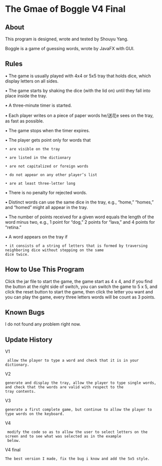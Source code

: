 # The Gmae of Boggle V4 Final
## About
This program is designed, wrote and tested by Shouyu Yang.

Boggle is a game of guessing words, wrote by JavaFX with GUI.
## Rules
• The game is usually played with 4x4 or 5x5 tray that holds dice, which display letters on all sides.

• The game starts by shaking the dice (with the lid on) until they fall into place inside the tray.

• A three-minute timer is started.

• Each player writes on a piece of paper words he/送花e sees on the tray, as fast as possible.

• The game stops when the timer expires.

• The player gets point only for words that

    • are visible on the tray

    • are listed in the dictionary

    • are not capitalized or foreign words

    • do not appear on any other player’s list

    • are at least three-letter long

• There is no penalty for rejected words.

• Distinct words can use the same dice in the tray, e.g., “home,” “homes,” and “homed” might all appear
in the tray.

• The number of points received for a given word equals the length of the word minus two, e.g., 1 point
for “dog,” 2 points for “lava,” and 4 points for “retina.”

• A word appears on the tray if

    • it consists of a string of letters that is formed by traversing neighboring dice without stepping on the same
    dice twice.
## How to Use This Program
Click the jar file to start the game, the game start as 4 x 4, and if you find the button at the right side of switch, you can switch the game to 5 x 5, and click the reset button to start the game, then click the letter you want and you can play the game,
every three letters words will be count as 3 points. 


## Known Bugs
I do not found any problem right now.
## Update History
V1

     allow the player to type a word and check that it is in your dictionary.

V2

    generate and display the tray, allow the player to type single words, and check that the words are valid with respect to the
    tray contents.
V3

    generate a first complete game, but continue to allow the player to type words on the keyboard.
    
V4

     modify the code so as to allow the user to select letters on the screen and to see what was selected as in the example 
     below.
    
V4 final

    The best version I made, fix the bug i know and add the 5x5 style.
    
